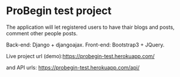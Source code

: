 # ProBegin test project
The application will let registered users to have thair blogs and posts, comment other people posts.

Back-end: Django + djangoajax. Front-end: Bootstrap3 + JQuery.

Live project url (demo):https://probegin-test.herokuapp.com/

and API urls: https://probegin-test.herokuapp.com/api/
